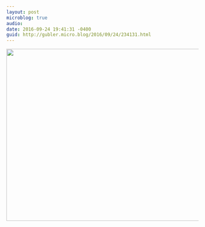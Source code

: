 ```yaml
---
layout: post
microblog: true
audio: 
date: 2016-09-24 19:41:31 -0400
guid: http://gubler.micro.blog/2016/09/24/234131.html
---
```



<img src="http://microblog.dev88.co/uploads/2018/92e0a4392d.jpg" width="600" height="450" />
